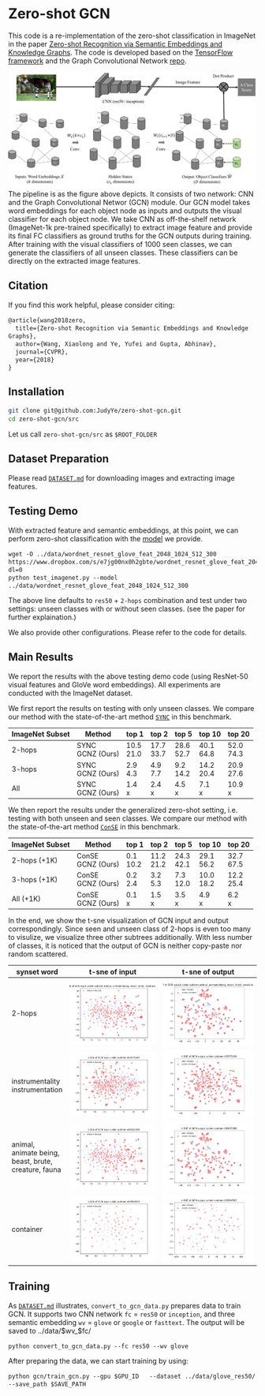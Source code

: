 # Zero-shot GCN

This code is a re-implementation of the zero-shot classification in ImageNet in the paper [Zero-shot Recognition via Semantic Embeddings and Knowledge Graphs](https://arxiv.org/abs/1803.08035). The code is developed based on the [TensorFlow framework](https://www.tensorflow.org/) and the Graph Convolutional Network [repo](https://github.com/tkipf/gcn/tree/master/gcn).

   ![](data/docs/git-gcn-teaser.png)
The pipeline is as the figure above depicts. It consists of two network: CNN and the Graph Convolutional Networ (GCN) module. Our GCN model takes word embeddings for each object node as inputs and outputs the visual classifier for each object node. We take CNN as off-the-shelf network (ImageNet-1k pre-trained specifically) to extract image feature and provide its final FC classifiers as ground truths for the GCN outputs during training. After training with the visual classifiers of 1000 seen classes, we can generate the classifiers of all unseen classes. These classifiers can be directly on the extracted image features.

## Citation
If you find this work helpful, please consider citing:
```
@article{wang2018zero,
  title={Zero-shot Recognition via Semantic Embeddings and Knowledge Graphs},
  author={Wang, Xiaolong and Ye, Yufei and Gupta, Abhinav},
  journal={CVPR},
  year={2018}
}
```

## Installation

```bash
git clone git@github.com:JudyYe/zero-shot-gcn.git
cd zero-shot-gcn/src
```
Let us call `zero-shot-gcn/src` as `$ROOT_FOLDER`


## Dataset Preparation
Please read [`DATASET.md`](DATASET.md) for downloading images and extracting image features.

## Testing Demo
With extracted feature and semantic embeddings, at this point, we can perform zero-shot classification with the [model](https://www.dropbox.com/sh/q9mid4wjj5vy0si/AADg8_NobfxkDot3VM7tE8Fua?dl=0) we provide.
```Shell
wget -O ../data/wordnet_resnet_glove_feat_2048_1024_512_300 https://www.dropbox.com/s/e7jg00nx0h2gbte/wordnet_resnet_glove_feat_2048_1024_512_300?dl=0
python test_imagenet.py --model ../data/wordnet_resnet_glove_feat_2048_1024_512_300
```
The above line defaults to `res50` + `2-hops` combination and test under two settings: unseen classes with or without seen classes. (see the paper for further explaination.)

We also provide other configurations. Please refer to the code for details.

## Main Results
We report the results with the above testing demo code (using ResNet-50 visual features and GloVe word embeddings). All experiments are conducted with the ImageNet dataset.

We first report the results on testing with only unseen classes. We compare our method with the state-of-the-art method [`SYNC`](https://arxiv.org/abs/1603.00550) in this benchmark.

ImageNet Subset |Method | top 1 | top 2 |top 5 |top 10| top 20 |
---|---|---|---|---|---|---|
2-hops | SYNC <br/> GCNZ (Ours) | 10.5 <br/> 21.0|	17.7<br/>33.7| 28.6 <br/> 52.7 |	40.1<br/> 64.8 |	52.0 <br/> 74.3
3-hops | SYNC <br/>GCNZ (Ours) | 2.9 <br/> 4.3 | 	4.9<br/> 7.7 |9.2 <br/>14.2	| 14.2 <br/>20.4|	20.9 <br/> 27.6|
All | SYNC <br/>GCNZ (Ours) | 1.4 <br/>x	|2.4 <br/> x |4.5 <br/> x	|7.1 <br/> x	|10.9 <br/> x|

We then report the results under the generalized zero-shot setting, i.e. testing with both unseen and seen classes. We compare our method with the state-of-the-art method [`ConSE`](https://arxiv.org/abs/1312.5650) in this benchmark.

ImageNet Subset |Method | top 1 | top 2 |top 5 |top 10| top 20 |
---|---|---|---|---|---|---|
2-hops (+1K) | ConSE <br/> GCNZ (Ours) | 0.1 <br/> 10.2|	11.2<br/>21.2| 24.3 <br/> 42.1 |	29.1<br/> 56.2 |	32.7 <br/> 67.5
3-hops (+1K) | ConSE <br/>GCNZ (Ours) | 0.2 <br/> 2.4 | 	3.2<br/> 5.3 |7.3 <br/>12.0	| 10.0 <br/>18.2|12.2 <br/> 25.4|
All (+1K) | ConSE <br/>GCNZ (Ours) | 0.1 <br/>x	|1.5 <br/> x |3.5 <br/> x	|4.9 <br/> x	|6.2 <br/> x|

In the end, we show the t-sne visualization of GCN input and output correspondingly. Since seen and unseen class of 2-hops is even too many to visulize, we visualize three other subtrees additionally. With less number of classes, it is noticed that the output of GCN is neither copy-paste nor random scattered.

synset word|t-sne of input  | t-sne of output
---|:-------------------------:|:-------------------------:
2-hops | ![](data/docs/train_wv_c.png) | ![](data/docs/train_fc_c.png)
instrumentality<br/> instrumentation|![](data/docs/train_wv_inst.png)      |  ![](data/docs/train_fc_inst.png)
animal,<br/> animate being,<br/> beast, brute, <br/>creature, fauna | ![](data/docs/train_wv_animal.png) | ![](data/docs/train_fc_animal.png)
container | ![](data/docs/train_wv_ccontainer.png) | ![](data/docs/train_fc_ccontainer.png)



## Training
As [`DATASET.md`](DATASET.md) illustrates, `convert_to_gcn_data.py` prepares data to train GCN. It supports two CNN network `fc` = `res50` or `inception`, and three semantic embedding `wv` = `glove` or `google` or `fasttext`.
The output will be saved to ../data/$wv_$fc/
```Shell
python convert_to_gcn_data.py --fc res50 --wv glove
```

After preparing the data, we can start training by using:
```Shell
python gcn/train_gcn.py --gpu $GPU_ID 	--dataset ../data/glove_res50/ --save_path $SAVE_PATH
```
